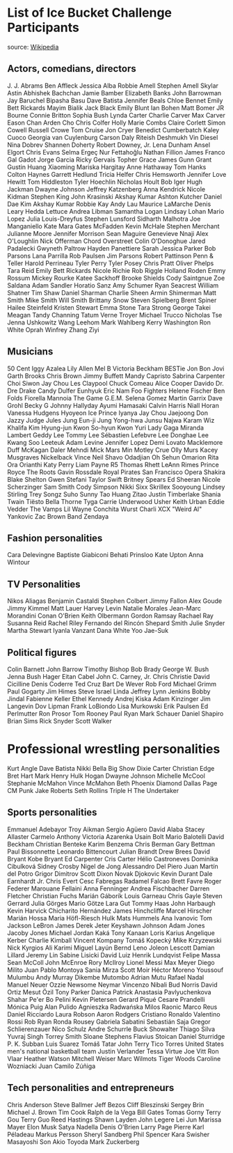 # List of Ice Bucket Challenge Participants

source: [Wikipedia](http://en.wikipedia.org/wiki/List_of_Ice_Bucket_Challenge_participants)

## Actors, comedians, directors

J. J. Abrams
Ben Affleck
Jessica Alba
Robbie Amell
Stephen Amell
Skylar Astin
Abhishek Bachchan
Jamie Bamber
Elizabeth Banks
John Barrowman
Jay Baruchel 
Bipasha Basu
Dave Batista
Jennifer Beals
Chloe Bennet
Emily Bett Rickards
Mayim Bialik
Jack Black
Emily Blunt
Ian Bohen
Matt Bomer
JR Bourne
Connie Britton
Sophia Bush
Lynda Carter
Charlie Carver
Max Carver
Eason Chan
Arden Cho
Chris Colfer
Holly Marie Combs
Claire Corlett
Simon Cowell
Russell Crowe
Tom Cruise
Jon Cryer
Benedict Cumberbatch
Kaley Cuoco
Georgia van Cuylenburg
Carson Daly
Riteish Deshmukh
Vin Diesel
Nina Dobrev
Shannen Doherty
Robert Downey, Jr.
Lena Dunham
Ansel Elgort
Chris Evans
Selma Ergeç
Nur Fettahoğlu
Nathan Fillion
James Franco
Gal Gadot
Jorge Garcia
Ricky Gervais
Topher Grace
James Gunn
Grant Gustin
Huang Xiaoming
Mariska Hargitay
Anne Hathaway
Tom Hanks
Colton Haynes
Garrett Hedlund
Tricia Helfer
Chris Hemsworth
Jennifer Love Hewitt
Tom Hiddleston
Tyler Hoechlin
Nicholas Hoult
Bob Iger
Hugh Jackman
Dwayne Johnson
Jeffrey Katzenberg
Anna Kendrick
Nicole Kidman
Stephen King
John Krasinski
Akshay Kumar
Ashton Kutcher
Daniel Dae Kim
Akshay Kumar
Robbie Kay
Andy Lau
Maurice LaMarche
Denis Leary
Hedda Lettuce
Andrea Libman
Samantha Logan
Lindsay Lohan
Mario Lopez
Julia Louis-Dreyfus
Stephen Lunsford
Sidharth Malhotra
Joe Manganiello
Kate Mara
Gates McFadden
Kevin McHale
Stephen Merchant
Julianne Moore
Jennifer Morrison
Sean Maguire
Genevieve Nnaji
Alex O'Loughlin
Nick Offerman
Chord Overstreet
Colin O'Donoghue
Jared Padalecki
Gwyneth Paltrow
Hayden Panettiere
Sarah Jessica Parker
Bob Parsons
Lana Parrilla
Rob Paulsen
Jim Parsons
Robert Pattinson
Penn & Teller
Harold Perrineau
Tyler Perry
Tyler Posey
Chris Pratt
Oliver Phelps
Tara Reid
Emily Bett Rickards
Nicole Richie
Rob Riggle
Holland Roden
Emmy Rossum
Mickey Rourke
Katee Sackhoff
Brooke Shields
Cody Saintgnue
Zoe Saldana
Adam Sandler 
Horatio Sanz
Amy Schumer
Ryan Seacrest
William Shatner
Tim Shaw
Daniel Sharman
Charlie Sheen
Armin Shimerman
Matt Smith
Mike Smith
Will Smith
Brittany Snow
Steven Spielberg
Brent Spiner
Hailee Steinfeld
Kristen Stewart
Emma Stone
Tara Strong
George Takei
Meagan Tandy
Channing Tatum
Verne Troyer
Michael Trucco
Nicholas Tse
Jenna Ushkowitz
Wang Leehom
Mark Wahlberg
Kerry Washington
Ron White
Oprah Winfrey
Zhang Ziyi

## Musicians

50 Cent
Iggy Azalea
Lily Allen
Mel B
Victoria Beckham
BESTie
Jon Bon Jovi
Garth Brooks
Chris Brown
Jimmy Buffett
Mandy Capristo
Sabrina Carpenter
Choi Siwon
Jay Chou
Les Claypool
Chuck Comeau
Alice Cooper
Davido
Dr. Dre
Drake
Candy Dulfer
Eunhyuk
Eric Nam
Foo Fighters
Helene Fischer
Ben Folds
Fiorella Mannoia
The Game
G.E.M.
Selena Gomez
Martin Garrix
Dave Grohl
Becky G
Johnny Hallyday
Ayumi Hamasaki
Calvin Harris
Niall Horan
Vanessa Hudgens
Hyoyeon
Ice Prince
Iyanya
Jay Chou
Jaejoong
Don Jazzy
Judge Jules
Jung Eun-ji
Jung Yong-hwa
Junsu
Najwa Karam
Wiz Khalifa
Kim Hyung-jun
Kwon So-hyun
Kwon Yuri
Lady Gaga
Miranda Lambert
Geddy Lee
Tommy Lee
Sébastien Lefebvre
Lee Donghae
Lee Kwang Soo
Leeteuk
Adam Levine
Jennifer Lopez
Demi Lovato
Macklemore
Duff McKagan
Daler Mehndi
Mick Mars
Min
Motley Crue
Olly Murs
Kacey Musgraves
Nickelback
Vince Neil
Shavo Odadjian
Oh Sehun
Omarion
Rita Ora
Orianthi
Katy Perry
Liam Payne
R5
Thomas Rhett
LeAnn Rimes
Prince Royce
The Roots
Gavin Rossdale
Royal Pirates
San Francisco Opera
Shakira
Blake Shelton
Gwen Stefani
Taylor Swift
Britney Spears
Ed Sheeran
Nicole Scherzinger
Sam Smith
Cody Simpson
Nikki Sixx
Skrillex
Sooyoung
Lindsey Stirling
Trey Songz
Suho
Sunny
Tao Huang Zitao
Justin Timberlake
Shania Twain
Tiësto
Bella Thorne
Tyga
Carrie Underwood 
Usher
Keith Urban 
Eddie Vedder
The Vamps
Lil Wayne
Conchita Wurst
Charli XCX
"Weird Al" Yankovic
Zac Brown Band
Zendaya

## Fashion personalities

Cara Delevingne
Baptiste Giabiconi 
Behati Prinsloo
Kate Upton
Anna Wintour

## TV Personalities

Nikos Aliagas
Benjamin Castaldi 
Stephen Colbert
Jimmy Fallon
Alex Goude
Jimmy Kimmel
Matt Lauer
Harvey Levin
Natalie Morales
Jean-Marc Morandini
Conan O'Brien
Keith Olbermann
Gordon Ramsay
Rachael Ray
Susanna Reid
Rachel Riley
Fernando del Rincón
Shepard Smith
Julie Snyder
Martha Stewart
Iyanla Vanzant
Dana White
Yoo Jae-Suk

## Political figures

Colin Barnett
John Barrow
Timothy Bishop
Bob Brady
George W. Bush
Jenna Bush Hager
Eitan Cabel
John C. Carney, Jr.
Chris Christie
David Cicilline
Denis Coderre
Ted Cruz
Bart De Wever
Rob Ford
Michael Grimm
Paul Gogarty
Jim Himes
Steve Israel
Linda Jeffrey
Lynn Jenkins
Bobby Jindal
Fabienne Keller
Ethel Kennedy
Andrej Kiska
Adam Kinzinger
Jim Langevin
Dov Lipman
Frank LoBiondo
Lisa Murkowski
Erik Paulsen
Ed Perlmutter
Ron Prosor
Tom Rooney
Paul Ryan
Mark Schauer
Daniel Shapiro
Brian Sims
Rick Snyder
Scott Walker

# Professional wrestling personalities

Kurt Angle
Dave Batista
Nikki Bella
Big Show
Dixie Carter
Christian
Edge
Bret Hart
Mark Henry
Hulk Hogan
Dwayne Johnson
Michelle McCool
Stephanie McMahon
Vince McMahon
Beth Phoenix
Diamond Dallas Page
CM Punk
Jake Roberts
Seth Rollins
Triple H
The Undertaker

## Sports personalities

Emmanuel Adebayor
Troy Aikman
Sergio Agüero
David Alaba
Stacey Allaster
Carmelo Anthony
Victoria Azarenka
Usain Bolt
Mario Balotelli
David Beckham
Christian Benteke
Karim Benzema
Chris Berman
Gary Bettman
Paul Bissonnette
Leonardo Bittencourt
Julian Brandt
Drew Brees
David Bryant
Kobe Bryant
Ed Carpenter
Cris Carter
Hélio Castroneves
Dominika Cibulková
Sidney Crosby
Nigel de Jong
Alessandro Del Piero
Juan Martín del Potro
Grigor Dimitrov
Scott Dixon
Novak Djokovic
Kevin Durant
Dale Earnhardt Jr.
Chris Evert
Cesc Fabregas
Radamel Falcao
Brett Favre
Roger Federer
Marouane Fellaini
Anna Fenninger
Andrea Fischbacher
Darren Fletcher
Christian Fuchs
Marián Gáborík
Louis Garneau
Chris Gayle
Steven Gerrard
Julia Görges
Mario Götze
Lara Gut
Tommy Haas
John Harbaugh
Kevin Harvick
Chicharito Hernández
James Hinchcliffe
Marcel Hirscher
Marián Hossa
Maria Höfl-Riesch
Hulk
Mats Hummels
Ana Ivanovic
Tom Jackson
LeBron James
Derek Jeter
Keyshawn Johnson
Adam Jones
Jacoby Jones
Michael Jordan
Kaká
Tony Kanaan
Loris Karius
Angelique Kerber
Charlie Kimball
Vincent Kompany
Tomáš Kopecký
Mike Krzyzewski
Nick Kyrgios
Ali Karimi
Miguel Layún
Bernd Leno
Joleon Lescott
Damian Lillard
Jeremy Lin
Sabine Lisicki
David Luiz 
Henrik Lundqvist
Felipe Massa
Sean McColl
John McEnroe
Rory McIlroy
Lionel Messi
Max Meyer
Diego Milito
Juan Pablo Montoya
Sania Mirza
Scott Moir
Héctor Moreno
Youssouf Mulumbu
Andy Murray
Dikembe Mutombo
Adrian Mutu
Rafael Nadal
Manuel Neuer
Ozzie Newsome
Neymar
Vincenzo Nibali
Bud Norris
David Ortiz
Mesut Özil
Tony Parker
Danica Patrick
Anastasia Pavlyuchenkova
Shahar Pe'er
Bo Pelini
Kevin Pietersen
Gerard Piqué
Cesare Prandelli
Mónica Puig
Alan Pulido
Agnieszka Radwańska
Milos Raonic
Marco Reus
Daniel Ricciardo
Laura Robson
Aaron Rodgers
Cristiano Ronaldo
Valentino Rossi
Rob Ryan
Ronda Rousey
Gabriela Sabatini
Sebastián Saja
Gregor Schlierenzauer
Nico Schulz
Andre Schurrle
Buck Showalter
Thiago Silva
Yuvraj Singh
Torrey Smith
Sloane Stephens
Flavius Stoican
Daniel Sturridge
P. K. Subban
Luis Suarez
Tomáš Tatar
John Terry
Tico Torres
United States men's national basketball team
Justin Verlander
Tessa Virtue
Joe Vitt
Ron Vlaar
Heather Watson
Mitchell Weiser
Marc Wilmots
Tiger Woods
Caroline Wozniacki
Juan Camilo Zúñiga


## Tech personalities and entrepreneurs

Chris Anderson
Steve Ballmer
Jeff Bezos
Cliff Bleszinski
Sergey Brin
Michael J. Brown
Tim Cook
Ralph de la Vega
Bill Gates
Tomas Gorny
Terry Gou
Terry Guo
Reed Hastings
Shawn Layden
John Legere
Lei Jun 
Marissa Mayer
Elon Musk
Satya Nadella
Denis O'Brien
Larry Page
Pierre Karl Péladeau
Markus Persson
Sheryl Sandberg
Phil Spencer
Kara Swisher
Masayoshi Son
Akio Toyoda
Mark Zuckerberg
